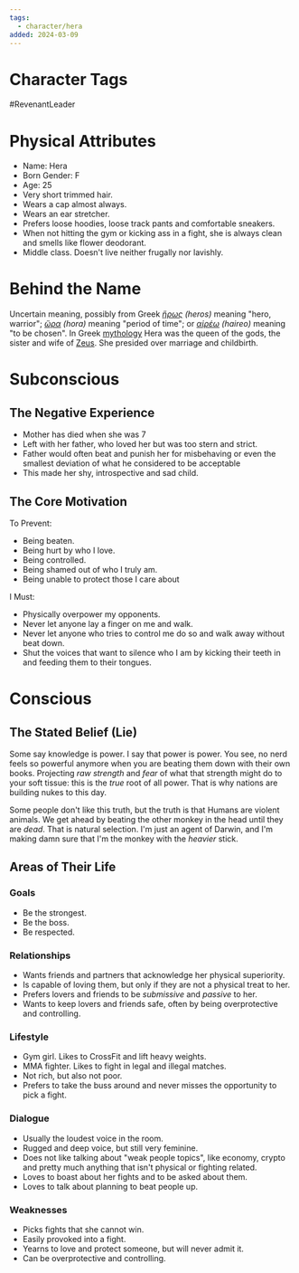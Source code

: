 ```yaml
---
tags:
  - character/hera
added: 2024-03-09
---
```


# Character Tags

#RevenantLeader 

# Physical Attributes

- Name: Hera
- Born Gender: F
- Age: 25
- Very short trimmed hair.
- Wears a cap almost always.
- Wears an ear stretcher.
- Prefers loose hoodies, loose track pants and comfortable sneakers.
- When not hitting the gym or kicking ass in a fight, she is always clean and smells like flower deodorant.
- Middle class. Doesn't live neither frugally nor lavishly.

# Behind the Name

Uncertain meaning, possibly from Greek _[ἥρως](https://www.behindthename.com/support/transcribe?type=GR&target=h%28%27rws) (heros)_ meaning "hero, warrior"; _[ὥρα](https://www.behindthename.com/support/transcribe?type=GR&target=w%28%27ra) (hora)_ meaning "period of time"; or _[αἱρέω](https://www.behindthename.com/support/transcribe?type=GR&target=ai%28re%27w) (haireo)_ meaning "to be chosen". In Greek [mythology](https://www.behindthename.com/glossary/view/mythology) Hera was the queen of the gods, the sister and wife of [Zeus](https://www.behindthename.com/name/zeus). She presided over marriage and childbirth.

# Subconscious

## The Negative Experience

- Mother has died when she was 7
- Left with her father, who loved her but was too stern and strict.
- Father would often beat and punish her for misbehaving or even the smallest deviation of what he considered to be acceptable
- This made her shy, introspective and sad child.

## The Core Motivation

To Prevent:
- Being beaten.
- Being hurt by who I love.
- Being controlled.
- Being shamed out of who I truly am.
- Being unable to protect those I care about

I Must:
- Physically overpower my opponents.
- Never let anyone lay a finger on me and walk.
- Never let anyone who tries to control me do so and walk away without beat down.
- Shut the voices that want to silence who I am by kicking their teeth in and feeding them to their tongues.

# Conscious

## The Stated Belief (Lie)

Some say knowledge is power. I say that power is power. You see, no nerd feels so powerful anymore when you are beating them down with their own books. Projecting *raw strength* and *fear* of what that strength might do to your soft tissue: this is the *true* root of all power. That is why nations are building nukes to this day.

Some people don't like this truth, but the truth is that Humans are violent animals. We get ahead by beating the other monkey in the head until they are *dead*. That is natural selection. I'm just an agent of Darwin, and I'm making damn sure that I'm the monkey with the *heavier* stick.

## Areas of Their Life

### Goals

- Be the strongest.
- Be the boss.
- Be respected.

### Relationships

- Wants friends and partners that acknowledge her physical superiority.
- Is capable of loving them, but only if they are not a physical treat to her.
- Prefers lovers and friends to be *submissive* and *passive* to her.
- Wants to keep lovers and friends safe, often by being overprotective and controlling.

### Lifestyle

- Gym girl. Likes to CrossFit and lift heavy weights.
- MMA fighter. Likes to fight in legal and illegal matches.
- Not rich, but also not poor.
- Prefers to take the buss around and never misses the opportunity to pick a fight.

### Dialogue

- Usually the loudest voice in the room.
- Rugged and deep voice, but still very feminine.
- Does not like talking about "weak people topics", like economy, crypto and pretty much anything that isn't physical or fighting related.
- Loves to boast about her fights and to be asked about them.
- Loves to talk about planning to beat people up.

### Weaknesses

- Picks fights that she cannot win.
- Easily provoked into a fight.
- Yearns to love and protect someone, but will never admit it.
- Can be overprotective and controlling.